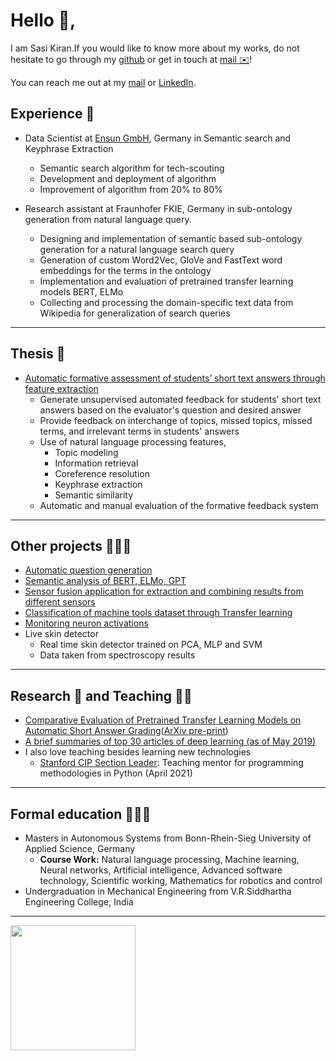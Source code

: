  # Hello 👋,

   I am Sasi Kiran.If you would like to know more about my works, do not hesitate to go through
   my [github](https://github.com/gsasikiran) or get in touch at [mail ✉️](mailto:sasi-kiran.gaddipati@smail.inf.h-brs.de)!
   
   You can reach me out at my [mail](mailto:gsasikiran000@gmail.com) or [LinkedIn](https://www.linkedin.com/in/gsasikiran/).
   
   ## Experience 💼 
   - Data Scientist at [Ensun GmbH](https://www.ensun.de/), Germany in Semantic search and Keyphrase Extraction
     - Semantic search algorithm for tech-scouting
     - Development and deployment of algorithm
     - Improvement of algorithm from 20% to 80%
   
   - Research assistant at Fraunhofer FKIE, Germany in sub-ontology generation from natural language query.
      - Designing and implementation of semantic based sub-ontology generation for a natural language search query
      - Generation of custom Word2Vec, GloVe and FastText word embeddings for the terms in the ontology
      - Implementation and evaluation of pretrained transfer learning models BERT, ELMo
      - Collecting and processing the domain-specific text data from Wikipedia for generalization of search queries      
   
  ---------------------------------------------------------------------------------------------------------------------------------------------------------------------
  
  ## Thesis 📘 
  - [Automatic formative assessment of students’ short text  answers through feature extraction](https://github.com/gsasikiran/Automatic-Formative-Assessment)
      - Generate unsupervised automated feedback for students' short text answers based on the evaluator's question and desired answer
      - Provide feedback on interchange of topics, missed topics, missed terms, and irrelevant terms in students' answers
      - Use of natural language processing features,
          - Topic modeling
          - Information retrieval
          - Coreference resolution
          - Keyphrase extraction
          - Semantic similarity
      - Automatic and manual evaluation of the formative feedback system
  
  ---------------------------------------------------------------------------------------------------------------------------------------------------------------------

 ## Other projects 👨🏻‍💻 
 
 * [Automatic question generation](https://github.com/gsasikiran/automatic-question-generation) 
 * [Semantic analysis of BERT, ELMo, GPT](https://github.com/gsasikiran/Semantic-analysis-of-transfer-learning-models)
 * [Sensor fusion application for extraction and combining results from different sensors](https://github.com/gsasikiran/HBRS-AST-Project-WS18)
 * [Classification of machine tools dataset through Transfer learning](https://github.com/gsasikiran/asus_combined)
 * [Monitoring neuron activations](https://github.com/gsasikiran/Monitoring-Neuron-Activations)
 * Live skin detector
    - Real time skin detector trained on PCA, MLP and SVM
    - Data taken from spectroscopy results
 
 ---------------------------------------------------------------------------------------------------------------------------------------------------------------------
 
 ## Research 🔬 and Teaching 👨‍🏫
 
 * [Comparative Evaluation of Pretrained Transfer Learning Models on Automatic Short Answer Grading](https://github.com/gsasikiran/Comparative-Evaluation-of-Pretrained-Transfer-Learning-Models-on-ASAG)([ArXiv pre-print](https://arxiv.org/pdf/2009.01303.pdf))
 * [A brief summaries of top 30 articles of deep learning (as of May 2019)](https://github.com/gsasikiran/Top-30-articles-summary-deep-learning-and-robot-learning-)
 * I also love teaching besides learning new technologies
    - [Stanford CIP Section Leader](https://codeinplace.stanford.edu/): Teaching mentor for programming methodologies in Python (April 2021)

 ---------------------------------------------------------------------------------------------------------------------------------------------------------------------
 
 ## Formal education 👨🏻‍🎓
 
 * Masters in Autonomous Systems from Bonn-Rhein-Sieg University of Applied Science, Germany
    - **Course Work:** Natural language processing, Machine learning, Neural networks, Artificial intelligence, Advanced software technology, 
    Scientific working, Mathematics for robotics and control
 * Undergraduation in Mechanical Engineering from V.R.Siddhartha Engineering College, India

---------------------------------------------------------------------------------------------------------------------------------------------------------------------

<a href="https://github.com/gsasikiran">
  <img align="center" height="200" src="https://github-readme-stats-git-master.plavit.vercel.app/api?username=gsasikiran&count_private=true&show_icons=true&include_all_commits=true&cache_seconds=7200" />
</a>

<!--
Unused original GitHub Readme stats:
<a href="https://github.com/gsasikiran">
  <img align="center" height="200" src="https://github-readme-stats.vercel.app/api?username=gsasikiran&count_private=true&show_icons=false&include_all_commits=true&cache_seconds=7200" />
-->



<!--
GitHub Readme stats from: https://github.com/gsasikiran/github-readme-stats
-->

<!---
gsasikiran/gsasikiran is a ✨ special ✨ repository because its `README.md` (this file) appears on your GitHub profile.
You can click the Preview link to take a look at your changes.
--->
